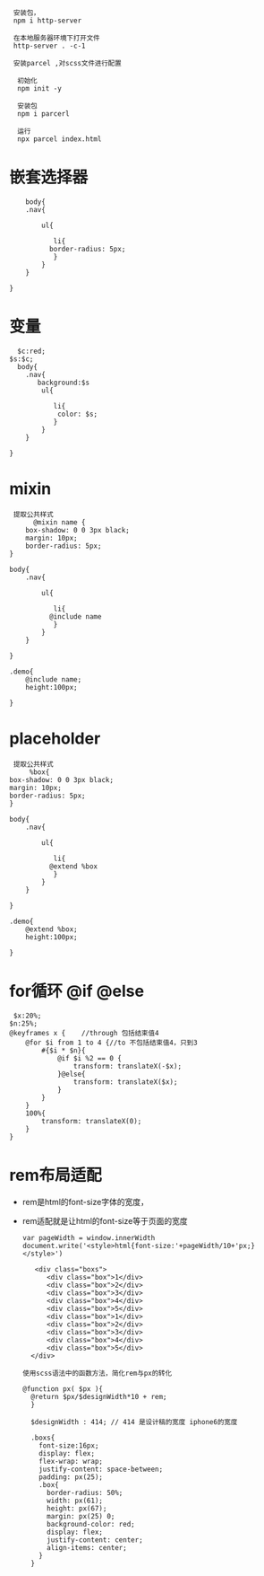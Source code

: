 
     安装包，
     npm i http-server
     
     在本地服务器环境下打开文件
     http-server . -c-1
     
     安装parcel ,对scss文件进行配置
      
      初始化
      npm init -y 
      
      安装包
      npm i parcerl
      
      运行
      npx parcel index.html
      
      
# 嵌套选择器 

        body{
        .nav{
           
            ul{
             
               li{
              border-radius: 5px;
               }
            }
        }
        
    }
# 变量
      
      $c:red;
    $s:$c;
      body{
        .nav{
           background:$s
            ul{
             
               li{
                color: $s;
               }
            }
        }
        
    }

# mixin

     提取公共样式
          @mixin name {
        box-shadow: 0 0 3px black;
        margin: 10px;
        border-radius: 5px;
    }
    
    body{
        .nav{
           
            ul{
             
               li{
              @include name
               }
            }
        }
        
    }
    
    .demo{
        @include name;
        height:100px;
    
    }
# placeholder

     提取公共样式
         %box{
    box-shadow: 0 0 3px black;
    margin: 10px;
    border-radius: 5px;
    }
    
    body{
        .nav{
           
            ul{
             
               li{
              @extend %box
               }
            }
        }
        
    }
    
    .demo{
        @extend %box;
        height:100px;
    
    }
    
# for循环 @if @else

     $x:20%;
    $n:25%;
    @keyframes x {    //through 包括结束值4
        @for $i from 1 to 4 {//to 不包括结束值4，只到3 
            #{$i * $n}{
                @if $i %2 == 0 {
                    transform: translateX(-$x);
                }@else{
                    transform: translateX($x);
                }
            }
        }
        100%{
            transform: translateX(0);
        }
    }
    
# rem布局适配

* rem是html的font-size字体的宽度，
* rem适配就是让html的font-size等于页面的宽度
 
      var pageWidth = window.innerWidth
      document.write('<style>html{font-size:'+pageWidth/10+'px;}</style>')

         <div class="boxs">
            <div class="box">1</div>
            <div class="box">2</div>
            <div class="box">3</div>
            <div class="box">4</div>
            <div class="box">5</div>
            <div class="box">1</div>
            <div class="box">2</div>
            <div class="box">3</div>
            <div class="box">4</div>
            <div class="box">5</div>
        </div>
        
      使用scss语法中的函数方法，简化rem与px的转化
      
      @function px( $px ){
        @return $px/$designWidth*10 + rem;
        }
        
        $designWidth : 414; // 414 是设计稿的宽度 iphone6的宽度
        
        .boxs{
          font-size:16px;
          display: flex;
          flex-wrap: wrap;
          justify-content: space-between;
          padding: px(25);
          .box{
            border-radius: 50%;  
            width: px(61);
            height: px(67);
            margin: px(25) 0;
            background-color: red;
            display: flex;
            justify-content: center;
            align-items: center;
          }
        }
